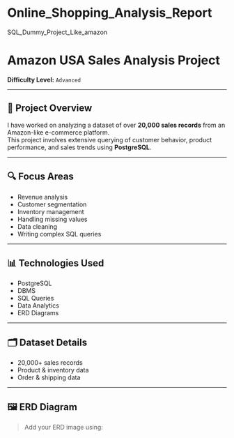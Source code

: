 # Online_Shopping_Analysis_Report
SQL_Dummy_Project_Like_amazon    

# Amazon USA Sales Analysis Project

**Difficulty Level:** `Advanced`

---

## 📘 Project Overview

I have worked on analyzing a dataset of over **20,000 sales records** from an Amazon-like e-commerce platform.  
This project involves extensive querying of customer behavior, product performance, and sales trends using **PostgreSQL**.

---

## 🔍 Focus Areas

- Revenue analysis
- Customer segmentation
- Inventory management
- Handling missing values
- Data cleaning
- Writing complex SQL queries

---

## 📊 Technologies Used

- PostgreSQL
- DBMS
- SQL Queries
- Data Analytics
- ERD Diagrams

---

## 🗂 Dataset Details

- 20,000+ sales records
- Product & inventory data
- Order & shipping data

---

## 🖼 ERD Diagram

> Add your ERD image using:
